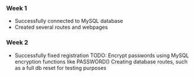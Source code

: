 ### Week 1
- Successfully connected to MySQL database
- Created several routes and webpages

### Week 2
- Successfully fixed registration
TODO:
Encrypt passwords using MySQL encryption functions like PASSWORD()
Creating database routes, such as a full db reset for testing purposes
